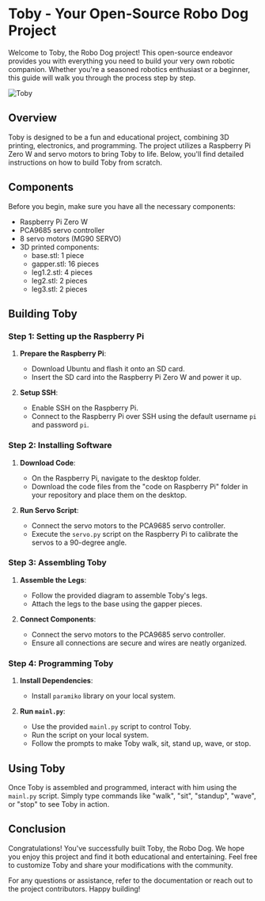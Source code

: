 # Toby - Your Open-Source Robo Dog Project

Welcome to Toby, the Robo Dog project! This open-source endeavor provides you with everything you need to build your very own robotic companion. Whether you're a seasoned robotics enthusiast or a beginner, this guide will walk you through the process step by step.

![Toby](https://i.pinimg.com/originals/70/98/9e/70989ecb0258f566b9af13e876cf7dce.gif)

## Overview

Toby is designed to be a fun and educational project, combining 3D printing, electronics, and programming. The project utilizes a Raspberry Pi Zero W and servo motors to bring Toby to life. Below, you'll find detailed instructions on how to build Toby from scratch.

## Components

Before you begin, make sure you have all the necessary components:

- Raspberry Pi Zero W
- PCA9685 servo controller
- 8 servo motors (MG90 SERVO)
- 3D printed components:
  - base.stl: 1 piece
  - gapper.stl: 16 pieces
  - leg1.2.stl: 4 pieces
  - leg2.stl: 2 pieces
  - leg3.stl: 2 pieces

## Building Toby

### Step 1: Setting up the Raspberry Pi

1. **Prepare the Raspberry Pi**: 
   - Download Ubuntu and flash it onto an SD card.
   - Insert the SD card into the Raspberry Pi Zero W and power it up.

2. **Setup SSH**:
   - Enable SSH on the Raspberry Pi.
   - Connect to the Raspberry Pi over SSH using the default username `pi` and password `pi`.

### Step 2: Installing Software

1. **Download Code**:
   - On the Raspberry Pi, navigate to the desktop folder.
   - Download the code files from the "code on Raspberry Pi" folder in your repository and place them on the desktop.

2. **Run Servo Script**:
   - Connect the servo motors to the PCA9685 servo controller.
   - Execute the `servo.py` script on the Raspberry Pi to calibrate the servos to a 90-degree angle.

### Step 3: Assembling Toby

1. **Assemble the Legs**:
   - Follow the provided diagram to assemble Toby's legs.
   - Attach the legs to the base using the gapper pieces.

2. **Connect Components**:
   - Connect the servo motors to the PCA9685 servo controller.
   - Ensure all connections are secure and wires are neatly organized.

### Step 4: Programming Toby

1. **Install Dependencies**:
   - Install `paramiko` library on your local system.

2. **Run `mainl.py`**:
   - Use the provided `mainl.py` script to control Toby.
   - Run the script on your local system.
   - Follow the prompts to make Toby walk, sit, stand up, wave, or stop.

## Using Toby

Once Toby is assembled and programmed, interact with him using the `mainl.py` script. Simply type commands like "walk", "sit", "standup", "wave", or "stop" to see Toby in action.

## Conclusion

Congratulations! You've successfully built Toby, the Robo Dog. We hope you enjoy this project and find it both educational and entertaining. Feel free to customize Toby and share your modifications with the community.

For any questions or assistance, refer to the documentation or reach out to the project contributors. Happy building!
